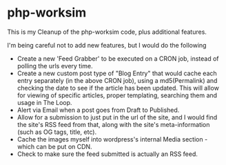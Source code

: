 php-worksim
===========
This is my Cleanup of the php-worksim code, plus additional features. 

I'm being careful not to add new features, but I would do the following

 - Create a new 'Feed Grabber' to be executed on a CRON job, instead of polling the urls every time.
 - Create a new custom post type of "Blog Entry" that would cache each entry separately (in the above CRON job), using a md5(Permalink) and checking the date to see if the article has been updated. This will allow for viewing of specific articles, proper templating, searching them and usage in The Loop.
 - Alert via Email when a post goes from Draft to Published.
 - Allow for a submission to just put in the url of the site, and I would find the site's RSS feed from that, along with the site's meta-information (such as OG tags, title, etc).
 - Cache the images myself into wordpress's internal Media section - which can be put on CDN.
 - Check to make sure the feed submitted is actually an RSS feed.
